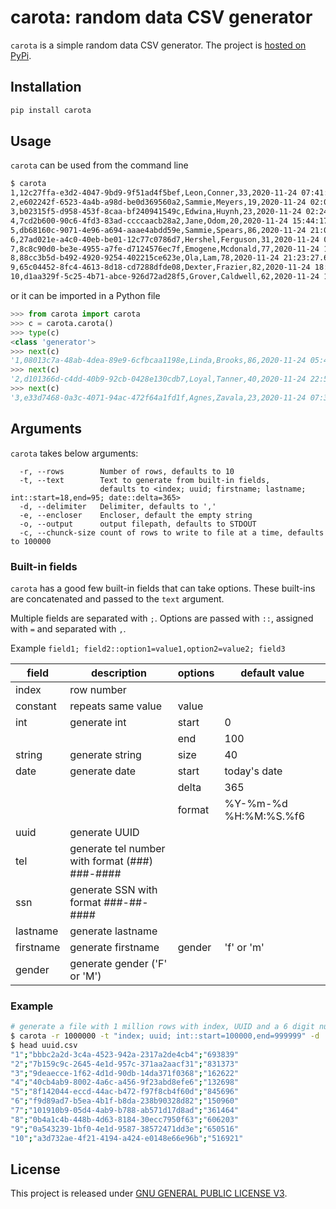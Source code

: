 # carota: random data CSV generator

`carota` is a simple random data CSV generator. The project is [hosted on PyPi](https://pypi.org/project/carota/).

## Installation

```bash
pip install carota
```

## Usage

`carota` can be used from the command line

```bash
$ carota
1,12c27ffa-e3d2-4047-9bd9-9f51ad4f5bef,Leon,Conner,33,2020-11-24 07:41:58.7301486
2,e602242f-6523-4a4b-a98d-be0d369560a2,Sammie,Meyers,19,2020-11-24 02:05:07.8303456
3,b02315f5-d958-453f-8caa-bf240941549c,Edwina,Huynh,23,2020-11-24 02:24:38.9980546
4,7cd2b600-90c6-4fd3-83ad-ccccaacb28a2,Jane,Odom,20,2020-11-24 15:44:17.4212966
5,db68160c-9071-4e96-a694-aaae4abdd59e,Sammie,Spears,86,2020-11-24 21:01:08.0026106
6,27ad021e-a4c0-40eb-be01-12c77c0786d7,Hershel,Ferguson,31,2020-11-24 07:25:13.7885466
7,8c8c90d0-be3e-4955-a7fe-d7124576ec7f,Emogene,Mcdonald,77,2020-11-24 14:19:52.2845036
8,88cc3b5d-b492-4920-9254-402215ce623e,Ola,Lam,78,2020-11-24 21:23:27.6392176
9,65c04452-8fc4-4613-8d18-cd7288dfde08,Dexter,Frazier,82,2020-11-24 18:04:38.4322766
10,d1aa329f-5c25-4b71-abce-926d72ad28f5,Grover,Caldwell,62,2020-11-24 10:58:27.3631516
```

or it can be imported in a Python file

```python
>>> from carota import carota
>>> c = carota.carota()
>>> type(c)
<class 'generator'>
>>> next(c)
'1,08013c7a-48ab-4dea-89e9-6cfbcaa1198e,Linda,Brooks,86,2020-11-24 05:46:22.9924216'
>>> next(c)
'2,d101366d-c4dd-40b9-92cb-0428e130cdb7,Loyal,Tanner,40,2020-11-24 22:56:38.6393126'
>>> next(c)
'3,e33d7468-0a3c-4071-94ac-472f64a1fd1f,Agnes,Zavala,23,2020-11-24 07:33:38.1772276'
```

## Arguments

`carota` takes below arguments:

```text
  -r, --rows        Number of rows, defaults to 10
  -t, --text        Text to generate from built-in fields,
                    defaults to <index; uuid; firstname; lastname; int::start=18,end=95; date::delta=365>
  -d, --delimiter   Delimiter, defaults to ','
  -e, --encloser    Encloser, default the empty string
  -o, --output      output filepath, defaults to STDOUT
  -c, --chunck-size count of rows to write to file at a time, defaults to 100000
```

### Built-in fields

`carota` has a good few built-in fields that can take options. These built-ins are concatenated and passed to the `text` argument.

Multiple fields are separated with `;`.
Options are passed with `::`, assigned with `=` and separated with `,`.

Example `field1; field2::option1=value1,option2=value2; field3`

| field     | description                                    | options | default value           |
|-----------|------------------------------------------------|---------|-------------------------|
| index     | row number                                     |         |                         |
| constant  | repeats same value                             | value   |                         |
| int       | generate int                                   | start   | 0                       |
|           |                                                | end     | 100                     |
| string    | generate string                                | size    | 40                      |
| date      | generate date                                  | start   | today's date            |
|           |                                                | delta   | 365                     |
|           |                                                | format  | %Y-%m-%d %H:%M:%S.%f6   |
| uuid      | generate UUID                                  |         |                         |
| tel       | generate tel number with format (###) ###-#### |         |                         |
| ssn       | generate SSN with format ###-##-####           |         |                         |
| lastname  | generate lastname                              |         |                         |
| firstname | generate firstname                             | gender  | 'f' or 'm'              |
| gender    | generate gender ('F' or 'M')                   |         |                         |

### Example

```bash
# generate a file with 1 million rows with index, UUID and a 6 digit number.
$ carota -r 1000000 -t "index; uuid; int::start=100000,end=999999" -d ';' -e '"' -o uuid.csv
$ head uuid.csv
"1";"bbbc2a2d-3c4a-4523-942a-2317a2de4cb4";"693839"
"2";"7b159c9c-2645-4e1d-957c-371aa2aacf31";"831373"
"3";"9deaecce-1f62-4d1d-90db-14da371f0368";"162622"
"4";"40cb4ab9-8002-4a6c-a456-9f23abd8efe6";"132698"
"5";"8f142044-eccd-44ac-b472-f97f8cb4f60d";"845696"
"6";"f9d89ad7-b5ea-4b1f-b8da-238b90328d82";"150960"
"7";"101910b9-05d4-4ab9-b788-ab571d17d8ad";"361464"
"8";"0b4a1c4b-448b-4d63-8184-30ecc7950f63";"606203"
"9";"0a543239-1bf0-4e1d-9587-38572471dd3e";"650516"
"10";"a3d732ae-4f21-4194-a424-e0148e66e96b";"516921"
```

## License

This project is released under [GNU GENERAL PUBLIC LICENSE V3](https://www.gnu.org/licenses/gpl-3.0.en.html).
